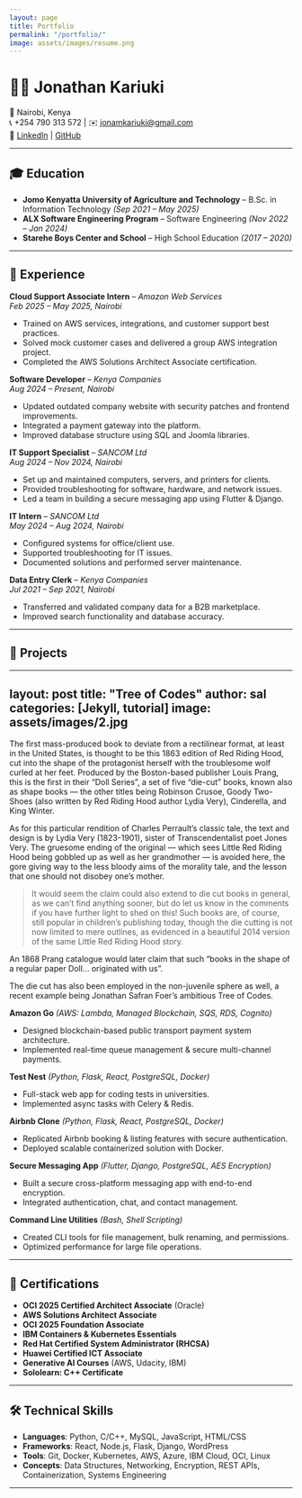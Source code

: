 ```yaml
---
layout: page
title: Portfolio
permalink: "/portfolio/"
image: assets/images/resume.png
---
```


# 👨‍💻 Jonathan Kariuki  

📍 Nairobi, Kenya  
📞 +254 790 313 572 | ✉️ [jonamkariuki@gmail.com](mailto:jonamkariuki@gmail.com)  
🔗 [LinkedIn](https://www.linkedin.com/in/jonathan-kariuki-711039213/) | [GitHub](https://github.com/KariukiJonathan)  

---

## 🎓 Education
- **Jomo Kenyatta University of Agriculture and Technology** – B.Sc. in Information Technology *(Sep 2021 – May 2025)*  
- **ALX Software Engineering Program** – Software Engineering *(Nov 2022 – Jan 2024)*  
- **Starehe Boys Center and School** – High School Education *(2017 – 2020)*  

---

## 💼 Experience

**Cloud Support Associate Intern** – *Amazon Web Services*  
*Feb 2025 – May 2025, Nairobi*  
- Trained on AWS services, integrations, and customer support best practices.  
- Solved mock customer cases and delivered a group AWS integration project.  
- Completed the AWS Solutions Architect Associate certification.  

**Software Developer** – *Kenya Companies*  
*Aug 2024 – Present, Nairobi*  
- Updated outdated company website with security patches and frontend improvements.  
- Integrated a payment gateway into the platform.  
- Improved database structure using SQL and Joomla libraries.  

**IT Support Specialist** – *SANCOM Ltd*  
*Aug 2024 – Nov 2024, Nairobi*  
- Set up and maintained computers, servers, and printers for clients.  
- Provided troubleshooting for software, hardware, and network issues.  
- Led a team in building a secure messaging app using Flutter & Django.  

**IT Intern** – *SANCOM Ltd*  
*May 2024 – Aug 2024, Nairobi*  
- Configured systems for office/client use.  
- Supported troubleshooting for IT issues.  
- Documented solutions and performed server maintenance.  

**Data Entry Clerk** – *Kenya Companies*  
*Jul 2021 – Sep 2021, Nairobi*  
- Transferred and validated company data for a B2B marketplace.  
- Improved search functionality and database accuracy.  

---

## 🚀 Projects

---
layout: post
title: "Tree of Codes"
author: sal
categories: [Jekyll, tutorial]
image: assets/images/2.jpg
---

The first mass-produced book to deviate from a rectilinear format, at least in the United States, is thought to be this 1863 edition of Red Riding Hood, cut into the shape of the protagonist herself with the troublesome wolf curled at her feet. Produced by the Boston-based publisher Louis Prang, this is the first in their “Doll Series”, a set of five “die-cut” books, known also as shape books — the other titles being Robinson Crusoe, Goody Two-Shoes (also written by Red Riding Hood author Lydia Very), Cinderella, and King Winter.

As for this particular rendition of Charles Perrault’s classic tale, the text and design is by Lydia Very (1823-1901), sister of Transcendentalist poet Jones Very. The gruesome ending of the original — which sees Little Red Riding Hood being gobbled up as well as her grandmother — is avoided here, the gore giving way to the less bloody aims of the morality tale, and the lesson that one should not disobey one’s mother.

> It would seem the claim could also extend to die cut books in general, as we can’t find anything sooner, but do let us know in the comments if you have further light to shed on this! Such books are, of course, still popular in children’s publishing today, though the die cutting is not now limited to mere outlines, as evidenced in a beautiful 2014 version of the same Little Red Riding Hood story.

An 1868 Prang catalogue would later claim that such “books in the shape of a regular paper Doll… originated with us”.

The die cut has also been employed in the non-juvenile sphere as well, a recent example being Jonathan Safran Foer’s ambitious Tree of Codes.



**Amazon Go** *(AWS: Lambda, Managed Blockchain, SQS, RDS, Cognito)*  
- Designed blockchain-based public transport payment system architecture.  
- Implemented real-time queue management & secure multi-channel payments.  

**Test Nest** *(Python, Flask, React, PostgreSQL, Docker)*  
- Full-stack web app for coding tests in universities.  
- Implemented async tasks with Celery & Redis.  

**Airbnb Clone** *(Python, Flask, React, PostgreSQL, Docker)*  
- Replicated Airbnb booking & listing features with secure authentication.  
- Deployed scalable containerized solution with Docker.  

**Secure Messaging App** *(Flutter, Django, PostgreSQL, AES Encryption)*  
- Built a secure cross-platform messaging app with end-to-end encryption.  
- Integrated authentication, chat, and contact management.  

**Command Line Utilities** *(Bash, Shell Scripting)*  
- Created CLI tools for file management, bulk renaming, and permissions.  
- Optimized performance for large file operations.  

---

## 📜 Certifications
- **OCI 2025 Certified Architect Associate** (Oracle)  
- **AWS Solutions Architect Associate**  
- **OCI 2025 Foundation Associate**  
- **IBM Containers & Kubernetes Essentials**  
- **Red Hat Certified System Administrator (RHCSA)**  
- **Huawei Certified ICT Associate**  
- **Generative AI Courses** (AWS, Udacity, IBM)  
- **Sololearn: C++ Certificate**  

---

## 🛠️ Technical Skills
- **Languages**: Python, C/C++, MySQL, JavaScript, HTML/CSS  
- **Frameworks**: React, Node.js, Flask, Django, WordPress  
- **Tools**: Git, Docker, Kubernetes, AWS, Azure, IBM Cloud, OCI, Linux  
- **Concepts**: Data Structures, Networking, Encryption, REST APIs, Containerization, Systems Engineering  

---
